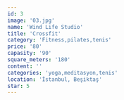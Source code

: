 ```yaml
---
id: 3
image: '03.jpg'
name: 'Wind Life Studio'
title: 'Crossfit'
category: 'Fitness,pilates,tenis'
price: '80'
capasity: '90'
square_meters: '180'
content: ''
categories: 'yoga,meditasyon,tenis'
location: 'İstanbul, Beşiktaş'
star: 5
---
```

